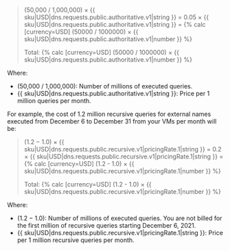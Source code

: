 > (50,000 / 1,000,000) × {{ sku|USD|dns.requests.public.authoritative.v1|string }} = 0.05 × {{ sku|USD|dns.requests.public.authoritative.v1|string }} = {% calc [currency=USD] (50000 / 1000000) × {{ sku|USD|dns.requests.public.authoritative.v1|number }} %}
> 
> Total: {% calc [currency=USD] (50000 / 1000000) × {{ sku|USD|dns.requests.public.authoritative.v1|number }} %}

Where:

* (50,000 / 1,000,000): Number of millions of executed queries.
* {{ sku|USD|dns.requests.public.authoritative.v1|string }}: Price per 1 million queries per month.

For example, the cost of 1.2 million recursive queries for external names executed from December 6 to December 31 from your VMs per month will be:

> (1.2 − 1.0) × {{ sku|USD|dns.requests.public.recursive.v1|pricingRate.1|string }} = 0.2 × {{ sku|USD|dns.requests.public.recursive.v1|pricingRate.1|string }} = {% calc [currency=USD] (1.2 - 1.0) × {{ sku|USD|dns.requests.public.recursive.v1|pricingRate.1|number }} %}
> 
> Total: {% calc [currency=USD] (1.2 - 1.0) × {{ sku|USD|dns.requests.public.recursive.v1|pricingRate.1|number }} %}

Where:

* (1.2 − 1.0): Number of millions of executed queries. You are not billed for the first million of recursive queries starting December 6, 2021.
* {{ sku|USD|dns.requests.public.recursive.v1|pricingRate.1|string }}: Price per 1 million recursive queries per month.
